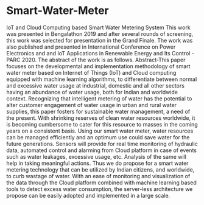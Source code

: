 # Smart-Water-Meter
IoT and Cloud Computing based Smart Water Metering System 
This work was presented in Bengalathon 2019 and after several rounds of screening, this work was selected for presentation in the Grand Finale.
The work was also published and presented in International Conference on Power Electronics and and IoT Applications in Renewable Energy and Its Control - PARC 2020. The abstract of the work is as follows.
Abstract-This paper focuses on the developmental and implementation methodology of smart water meter based on Internet of Things (IoT) and Cloud computing equipped with machine learning algorithms, to differentiate between normal and excessive water usage at industrial, domestic and all other sectors having an abundance of water usage, both for Indian and worldwide context. Recognizing that intelligent metering of water has the potential to alter customer engagement of water usage in urban and rural water supplies, this paper fosters for sustainable water management, a need of the present. With shrinking reserves of clean water resources worldwide, it is becoming cumbersome to cater for this resource to masses in the coming years on a consistent basis. Using our smart water meter, water resources can be managed efficiently and an optimum use could save water for the future generations. Sensors will provide for real time monitoring of hydraulic data, automated control and alarming from Cloud platform in case of events such as water leakages, excessive usage, etc. Analysis of the same will help in taking meaningful actions. Thus we do propose for a smart water metering technology that can be utilized by Indian citizens, and worldwide, to curb wastage of water. With an ease of monitoring and visualization of the data through the Cloud platform combined with machine learning based tools to detect excess water consumption, the server-less architecture we propose can be easily adopted and implemented in a large scale.

